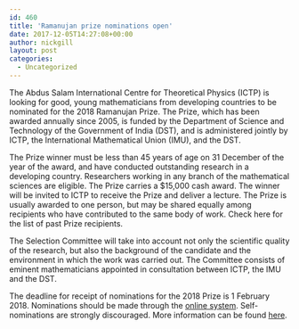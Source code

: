 ```yaml
---
id: 460
title: 'Ramanujan prize nominations open'
date: 2017-12-05T14:27:08+00:00
author: nickgill
layout: post
categories:
  - Uncategorized
---
```


The Abdus Salam International Centre for Theoretical Physics (ICTP) is looking for good, young mathematicians from developing countries to be nominated for the 2018 Ramanujan Prize. The Prize, which has been awarded annually since 2005, is funded by the Department of Science and Technology of the Government of India (DST), and is administered jointly by ICTP, the International Mathematical Union (IMU), and the DST.

The Prize winner must be less than 45 years of age on 31 December of the year of the  award, and have conducted outstanding research in a developing country. Researchers working in any branch of the mathematical sciences are eligible. The Prize carries a $15,000 cash award. The winner will be invited to ICTP to receive the Prize and deliver a lecture. The Prize is usually awarded to one person, but may be shared equally among recipients who have contributed to the same body of work. Check here for the list of past Prize recipients.

The Selection Committee will take into account not only the scientific quality of the  research, but also the background of the candidate and the environment in which the work was carried out. The Committee consists of eminent mathematicians appointed in consultation between ICTP, the IMU and the DST.

The deadline for receipt of nominations for the 2018 Prize  is 1 February 2018.
Nominations should be made through the <a href = "https://e-ramanujan.ictp.it/nominator">online system</a>. Self-nominations are strongly discouraged. More information can be found <a href = "https://www.ictp.it/about-ictp/prizes-awards/the-ramanujan-prize.aspx">here</a>.
